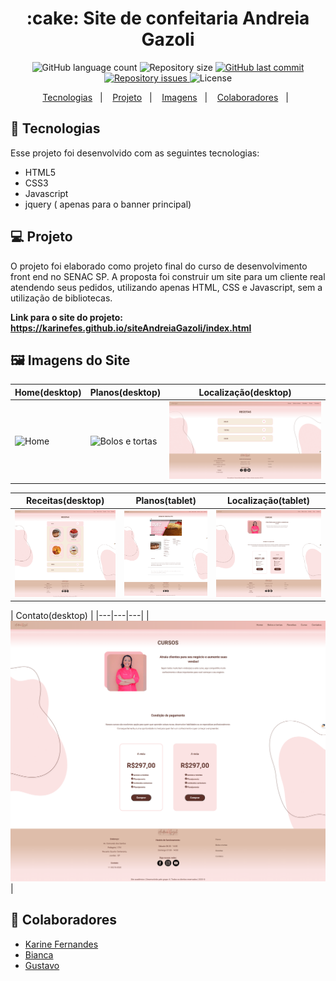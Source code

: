<h1 align="center"> :cake: Site de confeitaria Andreia Gazoli </h1>

<p align="center">
  <img alt="GitHub language count" src="https://img.shields.io/github/languages/count/karinefes/siteAndreiaGazoli">

  <img alt="Repository size" src="https://img.shields.io/github/repo-size/karinefes/siteAndreiaGazoli">

  <a href="https://github.com/alvaroaxsmith/karinefes/siteAndreiaGazoli">
    <img alt="GitHub last commit" src="https://img.shields.io/github/last-commit/karinefes/siteAndreiaGazoli">
  </a>

  <a href="https://github.com/karinefes/siteAndreiaGazoli/issues">
    <img alt="Repository issues" src="https://img.shields.io/github/issues/karinefes/siteAndreiaGazoli">
  </a>

  <img alt="License" src="https://img.shields.io/badge/license-MIT-brightgreen">
</p>

<p align="center">
  <a href="#ancora1">Tecnologias</a>&nbsp;&nbsp;&nbsp;|&nbsp;&nbsp;&nbsp;
  <a href="#ancora2">Projeto</a>&nbsp;&nbsp;&nbsp;|&nbsp;&nbsp;&nbsp;
  <a href="#ancora3">Imagens</a>&nbsp;&nbsp;&nbsp;|&nbsp;&nbsp;&nbsp;
  <a href="#ancora4">Colaboradores</a>&nbsp;&nbsp;&nbsp;|&nbsp;&nbsp;
</p>

<a id="ancora1"></a>
## :rocket: Tecnologias 

Esse projeto foi desenvolvido com as seguintes tecnologias:
- HTML5
- CSS3
- Javascript
- jquery ( apenas para o banner principal)

<a id="ancora2"></a>
## 💻 Projeto
O projeto foi elaborado como projeto final do curso de desenvolvimento front end no SENAC SP. A proposta foi construir um site para um cliente real atendendo seus pedidos, utilizando apenas HTML, CSS e Javascript, sem a utilização de bibliotecas.

<strong>Link para o site do projeto: https://karinefes.github.io/siteAndreiaGazoli/index.html</strong>

<a id="ancora3"></a>
## :framed_picture: Imagens do Site


| Home(desktop)  | Planos(desktop) | Localização(desktop) | 
|---|---|---|
| ![Home](https://github.com/karinefes/siteAndreiaGazoli/blob/main/img-Readme/home-desktop.png)  | ![Bolos e tortas](https://github.com/karinefes/siteAndreiaGazoli/blob/main/img-Readme/Bolos-e-tortas-desktop.png)  | ![Receitas](https://github.com/karinefes/siteAndreiaGazoli/blob/main/img-Readme/receitas-desktop.png)  | 

| Receitas(desktop)  | Planos(tablet) | Localização(tablet) | 
|---|---|---|
| ![Receitas](https://github.com/karinefes/siteAndreiaGazoli/blob/main/img-Readme/receitas-aberta-desktop.png)  | ![Receita](https://github.com/karinefes/siteAndreiaGazoli/blob/main/img-Readme/receita-bolo-choc-desktop.png)  | ![Curso](https://github.com/karinefes/siteAndreiaGazoli/blob/main/img-Readme/curso-desktop.png)  | 

| Contato(desktop)  | 
|---|---|---|
| ![Contato](https://github.com/karinefes/siteAndreiaGazoli/blob/main/img-Readme/curso-desktop.png)  | 




  <a id="ancora4"></a>
## :busts_in_silhouette: Colaboradores

- [Karine Fernandes](https://github.com/karinefes)
- [Bianca](https://github.com/bcpp23)
- [Gustavo](https://github.com/GustavoArcure)
  

